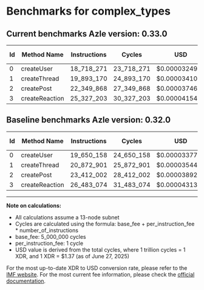 # Benchmarks for complex_types

## Current benchmarks Azle version: 0.33.0
| Id | Method Name | Instructions | Cycles | USD | USD/Million Calls | Change |
|-----------|-------------|------------|--------|-----|--------------|-------|
| 0 | createUser | 18_718_271 | 23_718_271 | $0.0000324940 | $32.49 | <font color="green">-931_887</font> |
| 1 | createThread | 19_893_170 | 24_893_170 | $0.0000341036 | $34.10 | <font color="green">-979_731</font> |
| 2 | createPost | 22_349_868 | 27_349_868 | $0.0000374693 | $37.46 | <font color="green">-1_062_134</font> |
| 3 | createReaction | 25_327_203 | 30_327_203 | $0.0000415483 | $41.54 | <font color="green">-1_155_871</font> |

## Baseline benchmarks Azle version: 0.32.0
| Id | Method Name | Instructions | Cycles | USD | USD/Million Calls |
|-----------|-------------|------------|--------|-----|--------------|
| 0 | createUser | 19_650_158 | 24_650_158 | $0.0000337707 | $33.77 |
| 1 | createThread | 20_872_901 | 25_872_901 | $0.0000354459 | $35.44 |
| 2 | createPost | 23_412_002 | 28_412_002 | $0.0000389244 | $38.92 |
| 3 | createReaction | 26_483_074 | 31_483_074 | $0.0000431318 | $43.13 |



---

**Note on calculations:**
- All calculations assume a 13-node subnet
- Cycles are calculated using the formula: base_fee + per_instruction_fee \* number_of_instructions
- base_fee: 5_000_000 cycles
- per_instruction_fee: 1 cycle
- USD value is derived from the total cycles, where 1 trillion cycles = 1 XDR, and 1 XDR = $1.37 (as of June 27, 2025)

For the most up-to-date XDR to USD conversion rate, please refer to the [IMF website](https://www.imf.org/external/np/fin/data/rms_sdrv.aspx).
For the most current fee information, please check the [official documentation](https://internetcomputer.org/docs/references/cycles-cost-formulas).